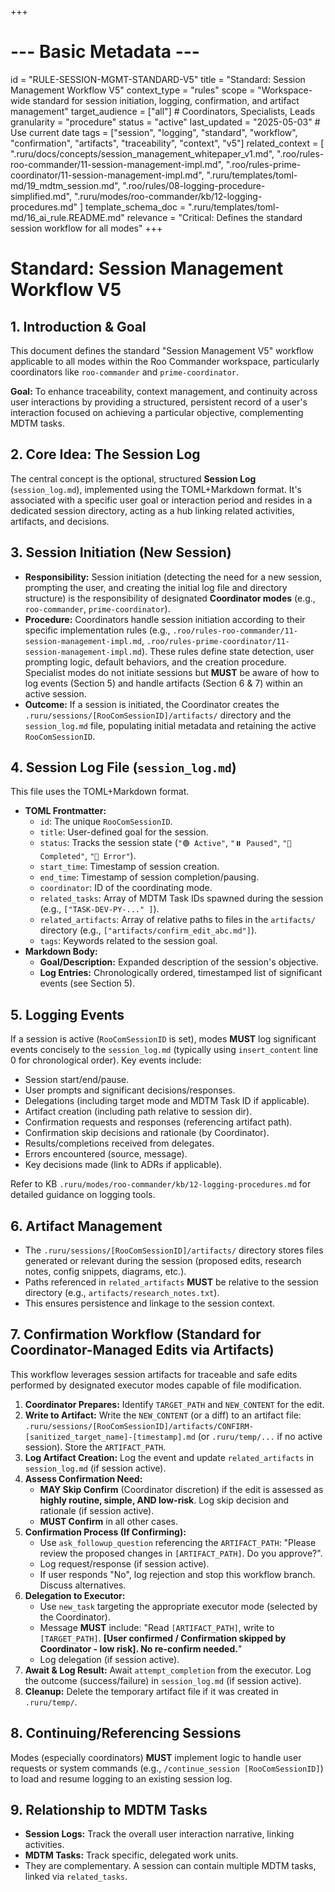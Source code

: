 +++
# --- Basic Metadata ---
id = "RULE-SESSION-MGMT-STANDARD-V5"
title = "Standard: Session Management Workflow V5"
context_type = "rules"
scope = "Workspace-wide standard for session initiation, logging, confirmation, and artifact management"
target_audience = ["all"] # Coordinators, Specialists, Leads
granularity = "procedure"
status = "active"
last_updated = "2025-05-03" # Use current date
tags = ["session", "logging", "standard", "workflow", "confirmation", "artifacts", "traceability", "context", "v5"]
related_context = [
    ".ruru/docs/concepts/session_management_whitepaper_v1.md",
    ".roo/rules-roo-commander/11-session-management-impl.md",
    ".roo/rules-prime-coordinator/11-session-management-impl.md",
    ".ruru/templates/toml-md/19_mdtm_session.md",
    ".roo/rules/08-logging-procedure-simplified.md",
    ".ruru/modes/roo-commander/kb/12-logging-procedures.md"
]
template_schema_doc = ".ruru/templates/toml-md/16_ai_rule.README.md"
relevance = "Critical: Defines the standard session workflow for all modes"
+++

# Standard: Session Management Workflow V5

## 1. Introduction & Goal

This document defines the standard "Session Management V5" workflow applicable to all modes within the Roo Commander workspace, particularly coordinators like `roo-commander` and `prime-coordinator`.

**Goal:** To enhance traceability, context management, and continuity across user interactions by providing a structured, persistent record of a user's interaction focused on achieving a particular objective, complementing MDTM tasks.

## 2. Core Idea: The Session Log

The central concept is the optional, structured **Session Log** (`session_log.md`), implemented using the TOML+Markdown format. It's associated with a specific user goal or interaction period and resides in a dedicated session directory, acting as a hub linking related activities, artifacts, and decisions.

## 3. Session Initiation (New Session)

*   **Responsibility:** Session initiation (detecting the need for a new session, prompting the user, and creating the initial log file and directory structure) is the responsibility of designated **Coordinator modes** (e.g., `roo-commander`, `prime-coordinator`).
*   **Procedure:** Coordinators handle session initiation according to their specific implementation rules (e.g., `.roo/rules-roo-commander/11-session-management-impl.md`, `.roo/rules-prime-coordinator/11-session-management-impl.md`). These rules define state detection, user prompting logic, default behaviors, and the creation procedure. Specialist modes do not initiate sessions but **MUST** be aware of how to log events (Section 5) and handle artifacts (Section 6 & 7) within an active session.
*   **Outcome:** If a session is initiated, the Coordinator creates the `.ruru/sessions/[RooComSessionID]/artifacts/` directory and the `session_log.md` file, populating initial metadata and retaining the active `RooComSessionID`.

## 4. Session Log File (`session_log.md`)

This file uses the TOML+Markdown format.

*   **TOML Frontmatter:**
    *   `id`: The unique `RooComSessionID`.
    *   `title`: User-defined goal for the session.
    *   `status`: Tracks the session state (`"🟢 Active"`, `"⏸️ Paused"`, `"🏁 Completed"`, `"🔴 Error"`).
    *   `start_time`: Timestamp of session creation.
    *   `end_time`: Timestamp of session completion/pausing.
    *   `coordinator`: ID of the coordinating mode.
    *   `related_tasks`: Array of MDTM Task IDs spawned during the session (e.g., `["TASK-DEV-PY-..." ]`).
    *   `related_artifacts`: Array of relative paths to files in the `artifacts/` directory (e.g., `["artifacts/confirm_edit_abc.md"]`).
    *   `tags`: Keywords related to the session goal.
*   **Markdown Body:**
    *   **Goal/Description:** Expanded description of the session's objective.
    *   **Log Entries:** Chronologically ordered, timestamped list of significant events (see Section 5).

## 5. Logging Events

If a session is active (`RooComSessionID` is set), modes **MUST** log significant events concisely to the `session_log.md` (typically using `insert_content` line 0 for chronological order). Key events include:

*   Session start/end/pause.
*   User prompts and significant decisions/responses.
*   Delegations (including target mode and MDTM Task ID if applicable).
*   Artifact creation (including path relative to session dir).
*   Confirmation requests and responses (referencing artifact path).
*   Confirmation skip decisions and rationale (by Coordinator).
*   Results/completions received from delegates.
*   Errors encountered (source, message).
*   Key decisions made (link to ADRs if applicable).

Refer to KB `.ruru/modes/roo-commander/kb/12-logging-procedures.md` for detailed guidance on logging tools.

## 6. Artifact Management

*   The `.ruru/sessions/[RooComSessionID]/artifacts/` directory stores files generated or relevant during the session (proposed edits, research notes, config snippets, diagrams, etc.).
*   Paths referenced in `related_artifacts` **MUST** be relative to the session directory (e.g., `artifacts/research_notes.txt`).
*   This ensures persistence and linkage to the session context.

## 7. Confirmation Workflow (Standard for Coordinator-Managed Edits via Artifacts)

This workflow leverages session artifacts for traceable and safe edits performed by designated executor modes capable of file modification.

1.  **Coordinator Prepares:** Identify `TARGET_PATH` and `NEW_CONTENT` for the edit.
2.  **Write to Artifact:** Write the `NEW_CONTENT` (or a diff) to an artifact file: `.ruru/sessions/[RooComSessionID]/artifacts/CONFIRM-[sanitized_target_name]-[timestamp].md` (or `.ruru/temp/...` if no active session). Store the `ARTIFACT_PATH`.
3.  **Log Artifact Creation:** Log the event and update `related_artifacts` in `session_log.md` (if session active).
4.  **Assess Confirmation Need:**
    *   **MAY Skip Confirm** (Coordinator discretion) if the edit is assessed as **highly routine, simple, AND low-risk**. Log skip decision and rationale (if session active).
    *   **MUST Confirm** in all other cases.
5.  **Confirmation Process (If Confirming):**
    *   Use `ask_followup_question` referencing the `ARTIFACT_PATH`: "Please review the proposed changes in `[ARTIFACT_PATH]`. Do you approve?".
    *   Log request/response (if session active).
    *   If user responds "No", log rejection and stop this workflow branch. Discuss alternatives.
6.  **Delegation to Executor:**
    *   Use `new_task` targeting the appropriate executor mode (selected by the Coordinator).
    *   Message **MUST** include: "Read `[ARTIFACT_PATH]`, write to `[TARGET_PATH]`. **[User confirmed / Confirmation skipped by Coordinator - low risk]. No re-confirm needed.**"
    *   Log delegation (if session active).
7.  **Await & Log Result:** Await `attempt_completion` from the executor. Log the outcome (success/failure) in `session_log.md` (if session active).
8.  **Cleanup:** Delete the temporary artifact file if it was created in `.ruru/temp/`.

## 8. Continuing/Referencing Sessions

Modes (especially coordinators) **MUST** implement logic to handle user requests or system commands (e.g., `/continue_session [RooComSessionID]`) to load and resume logging to an existing session log.

## 9. Relationship to MDTM Tasks

*   **Session Logs:** Track the overall user interaction narrative, linking activities.
*   **MDTM Tasks:** Track specific, delegated work units.
*   They are complementary. A session can contain multiple MDTM tasks, linked via `related_tasks`.